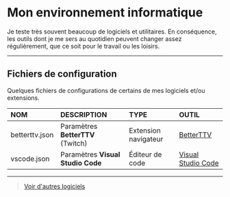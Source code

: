 # Mon environnement informatique

Je teste très souvent beaucoup de logiciels et utilitaires. En conséquence, les outils dont je me sers au quotidien peuvent changer assez régulièrement, que ce soit pour le travail ou les loisirs.

---

## Fichiers de configuration

Quelques fichiers de configurations de certains de mes logiciels et/ou extensions.

|NOM|DESCRIPTION|TYPE|OUTIL|
|:--|:--|:--|:--|
|betterttv.json|Paramètres **BetterTTV** (Twitch)|Extension navigateur|[BetterTTV](https://betterttv.com)|
|vscode.json|Paramètres **Visual Studio Code**|Éditeur de code|[Visual Studio Code](https://code.visualstudio.com)|

---

> [Voir d'autres logiciels](https://github.com/jasonchampagne/FindMySoftware)
